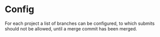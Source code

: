 # Config

For each project a list of branches can be configured, to which submits should not be allowed, until a merge commit has been merged.
